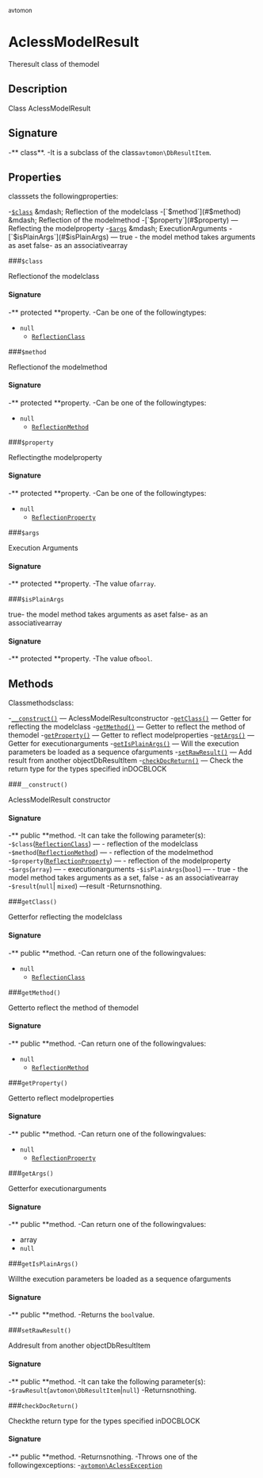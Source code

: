 <small>avtomon </small>

AclessModelResult
=================

Theresult class of themodel

Description
-----------

Class AclessModelResult

Signature
---------

-** class**.
-It is a subclass of the class`avtomon\DbResultItem`.

Properties
----------

classsets the followingproperties:

-[`$class`](#$class) &mdash; Reflection of the modelclass
-[`$method`](#$method) &mdash; Reflection of the modelmethod
-[`$property`](#$property) &mdash; Reflecting the modelproperty
-[`$args`](#$args) &mdash; ExecutionArguments
-[`$isPlainArgs`](#$isPlainArgs) &mdash; true - the model method takes arguments as aset
false- as an associativearray

###`$class`<a name="class"></a>

Reflectionof the modelclass

#### Signature

-** protected **property.
-Can be one of the followingtypes:
- `null`
  - [`ReflectionClass`](http://php.net/class.ReflectionClass)

###`$method`<a name="method"></a>

Reflectionof the modelmethod

#### Signature

-** protected **property.
-Can be one of the followingtypes:
- `null`
  - [`ReflectionMethod`](http://php.net/class.ReflectionMethod)

###`$property`<a name="property"></a>

Reflectingthe modelproperty

#### Signature

-** protected **property.
-Can be one of the followingtypes:
- `null`
  - [`ReflectionProperty`](http://php.net/class.ReflectionProperty)

###`$args`<a name="args"></a>

Execution Arguments

#### Signature

-** protected **property.
-The value of`array`.

###`$isPlainArgs`<a name="isPlainArgs"></a>

true- the model method takes arguments as aset
false- as an associativearray

#### Signature

-** protected **property.
-The value of`bool`.

Methods
-------

Classmethodsclass:

-[`__construct()`](#__construct) &mdash; AclessModelResultconstructor
-[`getClass()`](#getClass) &mdash; Getter for reflecting the modelclass
-[`getMethod()`](#getMethod) &mdash; Getter to reflect the method of themodel
-[`getProperty()`](#getProperty) &mdash; Getter to reflect modelproperties
-[`getArgs()`](#getArgs) &mdash; Getter for executionarguments
-[`getIsPlainArgs()`](#getIsPlainArgs) &mdash; Will the execution parameters be loaded as a sequence ofarguments
-[`setRawResult()`](#setRawResult) &mdash; Add result from another objectDbResultItem
-[`checkDocReturn()`](#checkDocReturn) &mdash; Check the return type for the types specified inDOCBLOCK

###`__construct()`<a name="__construct"></a>

AclessModelResult constructor

#### Signature

-** public **method.
-It can take the following parameter(s):
-`$class`([`ReflectionClass`](http://php.net/class.ReflectionClass)) &mdash; - reflection of the modelclass
-`$method`([`ReflectionMethod`](http://php.net/class.ReflectionMethod)) &mdash; - reflection of the modelmethod
-`$property`([`ReflectionProperty`](http://php.net/class.ReflectionProperty)) &mdash; - reflection of the modelproperty
-`$args`(`array`) &mdash; - executionarguments
-`$isPlainArgs`(`bool`) &mdash; - true - the model method takes arguments as a set, false - as an associativearray
-`$result`(`null`| `mixed`) &mdash;result
-Returnsnothing.

###`getClass()`<a name="getClass"></a>

Getterfor reflecting the modelclass

#### Signature

-** public **method.
-Can return one of the followingvalues:
- `null`
  - [`ReflectionClass`](http://php.net/class.ReflectionClass)

###`getMethod()`<a name="getMethod"></a>

Getterto reflect the method of themodel

#### Signature

-** public **method.
-Can return one of the followingvalues:
- `null`
  - [`ReflectionMethod`](http://php.net/class.ReflectionMethod)

###`getProperty()`<a name="getProperty"></a>

Getterto reflect modelproperties

#### Signature

-** public **method.
-Can return one of the followingvalues:
- `null`
  - [`ReflectionProperty`](http://php.net/class.ReflectionProperty)

###`getArgs()`<a name="getArgs"></a>

Getterfor executionarguments

#### Signature

-** public **method.
-Can return one of the followingvalues:
- array
- `null`

###`getIsPlainArgs()`<a name="getIsPlainArgs"></a>

Willthe execution parameters be loaded as a sequence ofarguments

#### Signature

-** public **method.
-Returns the `bool`value.

###`setRawResult()`<a name="setRawResult"></a>

Addresult from another objectDbResultItem

#### Signature

-** public **method.
-It can take the following parameter(s):
-`$rawResult`(`avtomon\DbResultItem`|`null`)
-Returnsnothing.

###`checkDocReturn()`<a name="checkDocReturn"></a>

Checkthe return type for the types specified inDOCBLOCK

#### Signature

-** public **method.
-Returnsnothing.
-Throws one of the followingexceptions:
-[`avtomon\AclessException`](../avtomon/AclessException.md)

